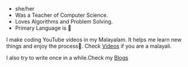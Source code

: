 
- she/her
- Was a Teacher of Computer Science.
- Loves Algorithms and Problem Solving.
- Primary Language is 🐍





I make coding YouTube videos in my Malayalam. It helps me learn new things and enjoy the process🙂. Check [Videos](https://www.youtube.com/malayalicode) if you are a malayali.

I also try to write once in a while.Check my [Blogs](https://medium.com/@soumyas567)
